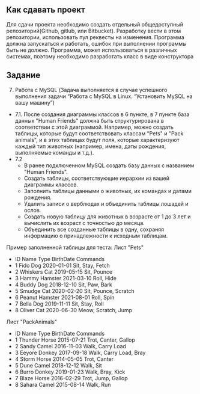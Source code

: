 ## Как сдавать проект
Для сдачи проекта необходимо создать отдельный общедоступный репозиторий(Github, gitlub, или Bitbucket). Разработку вести в этом репозитории, использовать пул реквесты на изменения. Программа должна запускаться и работать, ошибок при выполнении программы быть не должно. Программа, может использоваться в различных системах, поэтому необходимо разработать класс в виде конструктора 

## Задание


7. Работа с MySQL (Задача выполняется в случае успешного выполнения задачи “Работа с MySQL в Linux. “Установить MySQL на вашу машину”)

* 7.1. После создания диаграммы классов в 6 пункте, в 7 пункте база данных "Human Friends" должна быть структурирована в соответствии с этой диаграммой. Например, можно создать таблицы, которые будут соответствовать классам "Pets" и "Pack animals", и в этих таблицах будут поля, которые характеризуют каждый тип животных (например, имена, даты рождения, выполняемые команды и т.д.). 
* 7.2
   - В ранее подключенном MySQL создать базу данных с названием "Human Friends".
   - Создать таблицы, соответствующие иерархии из вашей диаграммы классов.
   - Заполнить таблицы данными о животных, их командах и датами рождения.
   - Удалить записи о верблюдах и объединить таблицы лошадей и ослов.
   - Создать новую таблицу для животных в возрасте от 1 до 3 лет и вычислить их возраст с точностью до месяца.
   - Объединить все созданные таблицы в одну, сохраняя информацию о принадлежности к исходным таблицам.

Пример заполненной таблицы для теста:
Лист "Pets"
* ID	Name	    Type	BirthDate	Commands
* 1	Fido	    Dog	    2020-01-01	Sit, Stay, Fetch
* 2	Whiskers	Cat	    2019-05-15	Sit, Pounce
* 3	Hammy	    Hamster	2021-03-10	Roll, Hide
* 4	Buddy	    Dog	    2018-12-10	Sit, Paw, Bark
* 5	Smudge	    Cat	    2020-02-20	Sit, Pounce, Scratch
* 6	Peanut	    Hamster	2021-08-01	Roll, Spin
* 7	Bella	    Dog	    2019-11-11	Sit, Stay, Roll
* 8	Oliver	    Cat	    2020-06-30	Meow, Scratch, Jump

Лист "PackAnimals"
* ID	Name	Type	BirthDate	Commands
* 1	Thunder	Horse	2015-07-21	Trot, Canter, Gallop
* 2	Sandy	Camel	2016-11-03	Walk, Carry Load
* 3	Eeyore	Donkey	2017-09-18	Walk, Carry Load, Bray
* 4	Storm	Horse	2014-05-05	Trot, Canter
* 5	Dune	Camel	2018-12-12	Walk, Sit
* 6	Burro	Donkey	2019-01-23	Walk, Bray, Kick
* 7	Blaze	Horse	2016-02-29	Trot, Jump, Gallop
* 8	Sahara	Camel	2015-08-14	Walk, Run